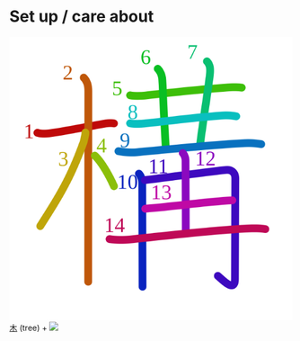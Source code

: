 # Set up / care about
![69cb](Kanji/kanji-colorize/69cb.svg)
[木](Kanji/kanji-dict/木.md) (tree) + ![](http://www.kanjidamage.com/assets/radsmall/hells-circus-2c08410a765380a6682f39ec4d8168a0a2ad3b0aae278fbe4875cdcafd4a4c3f.jpg)